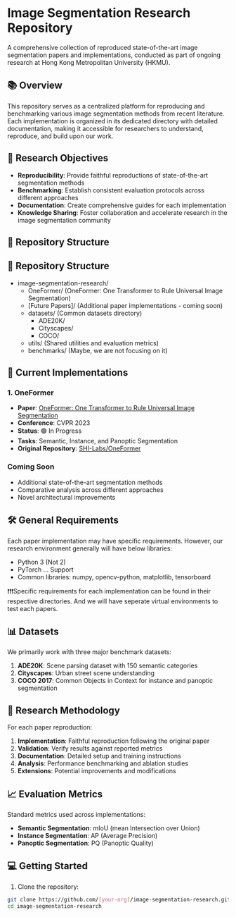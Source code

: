 # Image Segmentation Research Repository

A comprehensive collection of reproduced state-of-the-art image segmentation papers and implementations, conducted as part of ongoing research at Hong Kong Metropolitan University (HKMU).

## 📚 Overview

This repository serves as a centralized platform for reproducing and benchmarking various image segmentation methods from recent literature. Each implementation is organized in its dedicated directory with detailed documentation, making it accessible for researchers to understand, reproduce, and build upon our work.

## 🎯 Research Objectives

- **Reproducibility**: Provide faithful reproductions of state-of-the-art segmentation methods
- **Benchmarking**: Establish consistent evaluation protocols across different approaches
- **Documentation**: Create comprehensive guides for each implementation
- **Knowledge Sharing**: Foster collaboration and accelerate research in the image segmentation community

## 📂 Repository Structure
## 📂 Repository Structure

- image-segmentation-research/
  - OneFormer/ (OneFormer: One Transformer to Rule Universal Image Segmentation)
  - [Future Papers]/ (Additional paper implementations - coming soon)
  - datasets/ (Common datasets directory)
    - ADE20K/
    - Cityscapes/
    - COCO/
  - utils/ (Shared utilities and evaluation metrics)
  - benchmarks/ (Maybe, we are not focusing on it)

## 🚀 Current Implementations

### 1. OneFormer
- **Paper**: [OneFormer: One Transformer to Rule Universal Image Segmentation](https://arxiv.org/abs/2211.06220)
- **Conference**: CVPR 2023
- **Status**: 🟢 In Progress
- **Tasks**: Semantic, Instance, and Panoptic Segmentation
- **Original Repository**: [SHI-Labs/OneFormer](https://github.com/SHI-Labs/OneFormer)

### Coming Soon
- Additional state-of-the-art segmentation methods
- Comparative analysis across different approaches
- Novel architectural improvements

## 🛠️ General Requirements
Each paper implementation may have specific requirements. However, our research environment generally will have below libraries:
- Python  3 (Not 2)
- PyTorch ... Support
- Common libraries: numpy, opencv-python, matplotlib, tensorboard

❗❗❗Specific requirements for each implementation can be found in their respective directories. And we will have seperate virtual environments to test each papers. 

## 📊 Datasets
We primarily work with three major benchmark datasets: 

1. **ADE20K**: Scene parsing dataset with 150 semantic categories
2. **Cityscapes**: Urban street scene understanding
3. **COCO 2017**: Common Objects in Context for instance and panoptic segmentation



## 🔬 Research Methodology

For each paper reproduction:

1. **Implementation**: Faithful reproduction following the original paper
2. **Validation**: Verify results against reported metrics
3. **Documentation**: Detailed setup and training instructions
4. **Analysis**: Performance benchmarking and ablation studies
5. **Extensions**: Potential improvements and modifications

## 📈 Evaluation Metrics

Standard metrics used across implementations:

- **Semantic Segmentation**: mIoU (mean Intersection over Union)
- **Instance Segmentation**: AP (Average Precision)
- **Panoptic Segmentation**: PQ (Panoptic Quality)

## 💻 Getting Started

1. Clone the repository:
```bash
git clone https://github.com/[your-org]/image-segmentation-research.git
cd image-segmentation-research

